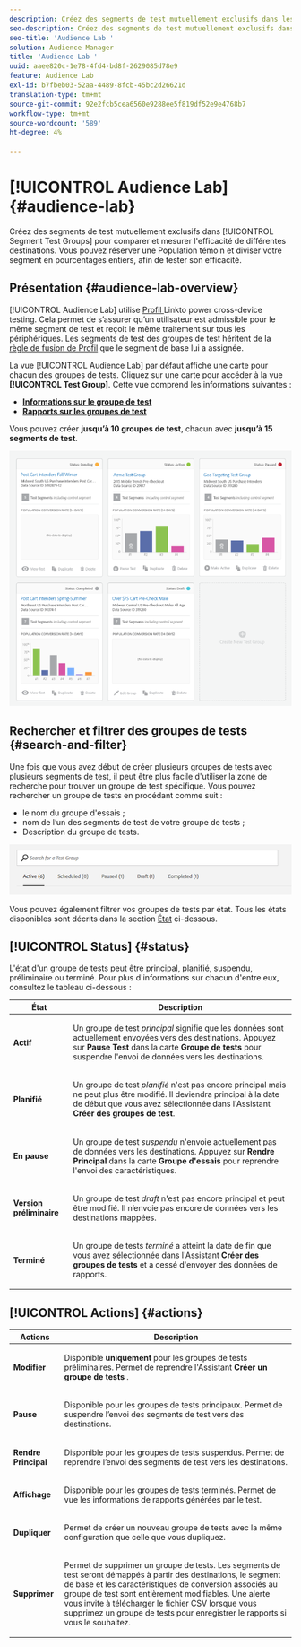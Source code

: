 ```yaml
---
description: Créez des segments de test mutuellement exclusifs dans les groupes de tests de segments afin de comparer et de mesurer l’efficacité de différentes destinations. Vous pouvez réserver une Population témoin et diviser votre segment en pourcentages entiers, afin de tester son efficacité.
seo-description: Créez des segments de test mutuellement exclusifs dans les groupes de tests de segments afin de comparer et de mesurer l’efficacité de différentes destinations. Vous pouvez réserver une Population témoin et diviser votre segment en pourcentages entiers, afin de tester son efficacité.
seo-title: 'Audience Lab '
solution: Audience Manager
title: 'Audience Lab '
uuid: aaee820c-1e78-4fd4-bd8f-2629085d78e9
feature: Audience Lab
exl-id: b7fbeb03-52aa-4489-8fcb-45bc2d26621d
translation-type: tm+mt
source-git-commit: 92e2fcb5cea6560e9288ee5f819df52e9e4768b7
workflow-type: tm+mt
source-wordcount: '589'
ht-degree: 4%

---
```


# [!UICONTROL Audience Lab] {#audience-lab}

Créez des segments de test mutuellement exclusifs dans [!UICONTROL Segment Test Groups] pour comparer et mesurer l&#39;efficacité de différentes destinations. Vous pouvez réserver une Population témoin et diviser votre segment en pourcentages entiers, afin de tester son efficacité.

## Présentation {#audience-lab-overview}

[!UICONTROL Audience Lab] utilise  [Profil ](../../features/profile-merge-rules/merge-rules-overview.md) Linkto power cross-device testing. Cela permet de s’assurer qu’un utilisateur est admissible pour le même segment de test et reçoit le même traitement sur tous les périphériques. Les segments de test des groupes de test héritent de la [règle de fusion de Profil](../../features/profile-merge-rules/merge-rules-dashboard.md) que le segment de base lui a assignée.

La vue [!UICONTROL Audience Lab] par défaut affiche une carte pour chacun des groupes de tests. Cliquez sur une carte pour accéder à la vue **[!UICONTROL Test Group]**. Cette vue comprend les informations suivantes :

* **[Informations sur le groupe de test](../../features/audience-lab/audience-lab-information-view.md)**
* **[Rapports sur les groupes de test](../../features/audience-lab/audience-lab-reporting-view.md)**

Vous pouvez créer **jusqu’à 10 groupes de test**, chacun avec **jusqu’à 15 segments de test**.

![](assets/test-groups-view.PNG)

## Rechercher et filtrer des groupes de tests {#search-and-filter}

Une fois que vous avez début de créer plusieurs groupes de tests avec plusieurs segments de test, il peut être plus facile d&#39;utiliser la zone de recherche pour trouver un groupe de test spécifique. Vous pouvez rechercher un groupe de tests en procédant comme suit :

* le nom du groupe d&#39;essais ;
* nom de l’un des segments de test de votre groupe de tests ;
* Description du groupe de tests.

![](assets/search_and_filter_audience_lab.png)

Vous pouvez également filtrer vos groupes de tests par état. Tous les états disponibles sont décrits dans la section [État](../../features/audience-lab/audience-lab.md#status) ci-dessous.

## [!UICONTROL Status] {#status}

L&#39;état d&#39;un groupe de tests peut être principal, planifié, suspendu, préliminaire ou terminé. Pour plus d&#39;informations sur chacun d&#39;entre eux, consultez le tableau ci-dessous :

<table id="table_7A0388BA02E045AC971C06A22DAC2C63"> 
 <thead> 
  <tr> 
   <th colname="col1" class="entry"> État </th> 
   <th colname="col2" class="entry"> Description </th> 
  </tr> 
 </thead>
 <tbody> 
  <tr> 
   <td colname="col1"> <p> <b><span class="uicontrol"> Actif </span></b> </p> </td> 
   <td colname="col2"> <p>Un groupe de test <i>principal</i> signifie que les données sont actuellement envoyées vers des destinations. Appuyez sur <b><span class="uicontrol"> Pause Test </span></b> dans la carte <b><span class="uicontrol"> Groupe de tests </span></b> pour suspendre l'envoi de données vers les destinations. </p> </td> 
  </tr> 
  <tr> 
   <td colname="col1"> <p> <b><span class="uicontrol"> Planifié </span></b> </p> </td> 
   <td colname="col2"> <p>Un groupe de test <i>planifié</i> n'est pas encore principal mais ne peut plus être modifié. Il deviendra principal à la date de début que vous avez sélectionnée dans l'Assistant <b>Créer des groupes de test</b>. </p> </td> 
  </tr> 
  <tr> 
   <td colname="col1"> <p> <b><span class="uicontrol"> En pause </span></b> </p> </td> 
   <td colname="col2"> <p>Un groupe de test <i>suspendu</i> n'envoie actuellement pas de données vers les destinations. Appuyez sur <b><span class="uicontrol"> Rendre Principal </span></b> dans la carte <b><span class="uicontrol"> Groupe d'essais </span></b> pour reprendre l'envoi des caractéristiques. </p> </td> 
  </tr> 
  <tr> 
   <td colname="col1"> <p> <b><span class="uicontrol"> Version préliminaire </span></b> </p> </td> 
   <td colname="col2"> <p>Un groupe de test <i>draft</i> n'est pas encore principal et peut être modifié. Il n’envoie pas encore de données vers les destinations mappées. </p> </td> 
  </tr> 
  <tr> 
   <td colname="col1"> <p> <b><span class="uicontrol"> Terminé </span></b> </p> </td> 
   <td colname="col2"> <p>Un groupe de tests <i>terminé</i> a atteint la date de fin que vous avez sélectionnée dans l'Assistant <b><span class="uicontrol"> Créer des groupes de tests </span></b> et a cessé d'envoyer des données de rapports. </p> </td>
  </tr>
 </tbody>
</table>

## [!UICONTROL Actions] {#actions}

<table id="table_481A411E2D2F4FE891595D00E775CF60"> 
 <thead> 
  <tr> 
   <th colname="col1" class="entry"> Actions </th> 
   <th colname="col2" class="entry"> Description </th>
  </tr>
 </thead>
 <tbody> 
  <tr> 
   <td colname="col1"> <p> <b><span class="uicontrol"> Modifier </span></b> </p> </td>
   <td colname="col2"> <p>Disponible <b>uniquement</b> pour les groupes de tests préliminaires. Permet de reprendre l'Assistant <b><span class="uicontrol"> Créer un groupe de tests </span></b>. </p> </td>
  </tr>
  <tr> 
   <td colname="col1"> <p> <b><span class="uicontrol"> Pause </span></b> </p> </td>
   <td colname="col2"> <p>Disponible pour les groupes de tests principaux. Permet de suspendre l’envoi des segments de test vers des destinations. </p> </td>
  </tr>
  <tr> 
   <td colname="col1"> <p> <b><span class="uicontrol"> Rendre Principal  </span></b> </p> </td>
   <td colname="col2"> <p>Disponible pour les groupes de tests suspendus. Permet de reprendre l’envoi des segments de test vers les destinations. </p> </td>
  </tr>
  <tr> 
   <td colname="col1"> <p> <b><span class="uicontrol"> Affichage </span></b> </p> </td>
   <td colname="col2"> <p>Disponible pour les groupes de tests terminés. Permet de vue les informations de rapports générées par le test. </p> </td>
  </tr>
  <tr> 
   <td colname="col1"> <p> <b><span class="uicontrol"> Dupliquer </span></b> </p> </td>
   <td colname="col2"> <p>Permet de créer un nouveau groupe de tests avec la même configuration que celle que vous dupliquez. </p> </td>
  </tr>
  <tr> 
   <td colname="col1"> <p> <b><span class="uicontrol"> Supprimer </span></b> </p> </td>
   <td colname="col2"> <p>Permet de supprimer un groupe de tests. Les segments de test seront démappés à partir des destinations, le segment de base et les caractéristiques de conversion associés au groupe de test sont entièrement modifiables. Une alerte vous invite à télécharger le fichier CSV lorsque vous supprimez un groupe de tests pour enregistrer le rapports si vous le souhaitez. </p> </td>
  </tr>
 </tbody>
</table>
